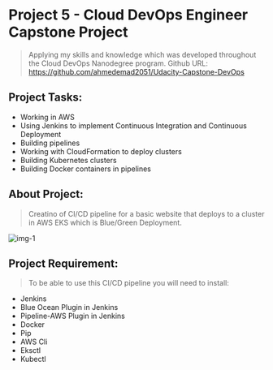 # Project 5 - Cloud DevOps Engineer Capstone Project

> Applying my skills and knowledge which was developed throughout the Cloud DevOps Nanodegree program.
Github URL: https://github.com/ahmedemad2051/Udacity-Capstone-DevOps
## Project Tasks:

* Working in AWS
* Using Jenkins to implement Continuous Integration and Continuous Deployment
* Building pipelines
* Working with CloudFormation to deploy clusters
* Building Kubernetes clusters
* Building Docker containers in pipelines

## About Project: 

> Creatino of  CI/CD pipeline for a basic website that deploys to a cluster in AWS EKS which is Blue/Green Deployment.

![img-1](Screenshots/final_project.jpeg)

## Project Requirement:

> To be able to use this CI/CD pipeline you will need to install:

* Jenkins
* Blue Ocean Plugin in Jenkins
* Pipeline-AWS Plugin in Jenkins
* Docker
* Pip
* AWS Cli
* Eksctl
* Kubectl
